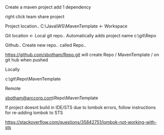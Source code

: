 
Create a maven project
add 1 dependency

right click
team 
share project



Project location..
C:\Java\WS\MavenTemplate			<- Workspace


Git location					<- Local git repo.. Automatically adds project name
c:\git\Repo



Github..
Create new repo.. called Repo..

https://github.com/sbotham/Repo.git
will create
Repo / MavenTemplate /  on git hub when pushed






Locally

c:\git\Repo\MavenTemplate




Remote

sbotham@arccorp.com\Repo\MavenTemplate








If project doesnt build in IDE/STS due to lombok errors,
follow instructions for re-adding lombok to STS

https://stackoverflow.com/questions/35842751/lombok-not-working-with-sts



